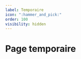 ```yaml
---
label: Temporaire
icon: ":hammer_and_pick:"
order: 100
visibility: hidden
---
```


# Page temporaire
